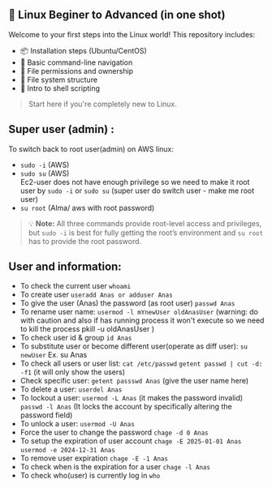 ## 🐧 Linux Beginer to Advanced (in one shot)

Welcome to your first steps into the Linux world! This repository includes:

- 📦 Installation steps (Ubuntu/CentOS)
- 🧭 Basic command-line navigation
- 🔐 File permissions and ownership
- 📂 File system structure
- 📜 Intro to shell scripting

> Start here if you're completely new to Linux.


## Super user (admin) : 

To switch back to root user(admin) on AWS linux:  

- `sudo -i` (AWS)  
- `sudo su` (AWS)  
  Ec2-user does not have enough privilege so we need to make it root user by `sudo -i` or `sudo su` (super user do switch user - make me root user)  
- `su root` (Alma/ aws with root password)

> 💡 **Note:** All three commands provide root-level access and privileges, but `sudo -i` is best for fully getting the root’s environment and `su root` has to provide the root password.

## User and information: 

- To check the current user
`whoami`
- To create user
 `useradd Anas or adduser Anas`
- To give the user (Anas) the password (as root user)
`passwd Anas` 
- To rename user name:
 `usermod -l mYnewUser oldAnasUser` (warning: do with caution and also if has running process it won't execute so we need to kill the process pkill -u oldAnasUser )
- To check user id & group
   `id Anas`
- To substitute user or become different user(operate as diff user):
 `su newUser`
  Ex. su Anas
- To check all users or user list:
   `cat /etc/passwd`
  `getent passwd | cut -d: -f1` (it will only show the users)
- Check specific user:
 `getent passswd Anas` (give the user name here)
- To delete a user: 
  `userdel Anas`
- To lockout a user:
 `usermod -L Anas` (it makes the password invalid)
 `passwd -l Anas`  (It locks the account by specifically altering the password field)
- To unlock a user:
 `usermod -U Anas`
- Force the user to change the password
`chage -d 0 Anas`
- To setup the expiration of user account
`chage -E 2025-01-01 Anas`
`usermod -e 2024-12-31 Anas`
- To remove user expiration
`chage -E -1 Anas`
- To check when is the expiration for a user
`chage -l Anas`
- To check who(user) is currently log in
`who`


